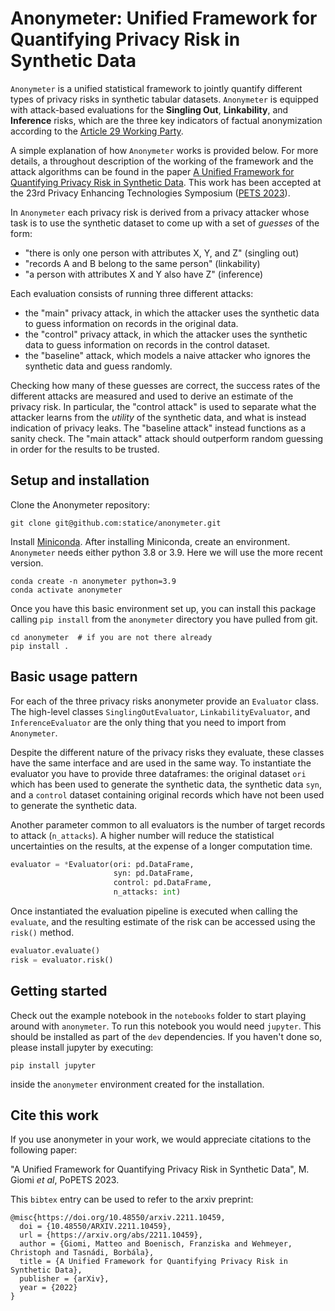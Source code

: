 # Anonymeter: Unified Framework for Quantifying Privacy Risk in Synthetic Data

`Anonymeter` is a unified statistical framework to jointly quantify different
types of privacy risks in synthetic tabular datasets. `Anonymeter` is equipped
with attack-based evaluations for the **Singling Out**, **Linkability**, and
**Inference** risks, which are the three key indicators of factual anonymization
according to the [Article 29 Working Party](https://ec.europa.eu/justice/article-29/documentation/opinion-recommendation/files/2014/wp216_en.pdf).

A simple explanation of how `Anonymeter` works is provided below. For more details, a throughout
description of the working of the framework and the attack algorithms can be found in the paper
[A Unified Framework for Quantifying Privacy Risk in Synthetic Data](https://arxiv.org/abs/2211.10459).
This work has been accepted at the 23rd Privacy Enhancing Technologies Symposium ([PETS 2023](https://petsymposium.org/cfp23.php)).


In `Anonymeter` each privacy risk is derived from a privacy attacker whose task is to use the synthetic dataset to come up with a set of *guesses* of the form:
- "there is only one person with attributes X, Y, and Z" (singling out)
- "records A and B belong to the same person" (linkability)
- "a person with attributes X and Y also have Z" (inference)

Each evaluation consists of running three different attacks:
- the "main" privacy attack, in which the attacker uses the synthetic data to guess information on records in the original data.
- the "control" privacy attack, in which the attacker uses the synthetic data to guess information on records in the control dataset.
- the "baseline" attack, which models a naive attacker who ignores the synthetic data and guess randomly.

Checking how many of these guesses are correct, the success rates of the different attacks are measured and used to derive an estimate of the privacy risk. In particular, the "control attack" is used to separate what the attacker learns from the *utility* of the synthetic data, and what is instead indication of privacy leaks. The "baseline attack" instead functions as a sanity check. The "main attack" attack should outperform random guessing in order for the results to be trusted.


## Setup and installation

Clone the Anonymeter repository:

```shell
git clone git@github.com:statice/anonymeter.git
```

Install  [Miniconda](https://docs.conda.io/projects/conda/en/latest/user-guide/install/index.html).
After installing Miniconda, create an environment. `Anonymeter` needs either python 3.8 or 3.9.
Here we will use the more recent version.

```shell
conda create -n anonymeter python=3.9
conda activate anonymeter
```

Once you have this basic environment set up, you can install this package
calling `pip install` from the `anonymeter` directory you have pulled from git.

```shell
cd anonymeter  # if you are not there already
pip install .
```

## Basic usage pattern

For each of the three privacy risks anonymeter provide an `Evaluator` class. The high-level classes `SinglingOutEvaluator`, `LinkabilityEvaluator`, and `InferenceEvaluator` are the only thing that you need to import from `Anonymeter`.

Despite the different nature of the privacy risks they evaluate, these classes have the same interface and are used in the same way. To instantiate the evaluator you have to provide three dataframes: the original dataset `ori` which has been used to generate the synthetic data, the synthetic data `syn`, and a `control` dataset containing original records which have not been used to generate the synthetic data.

Another parameter common to all evaluators is the number of target records to attack (`n_attacks`). A higher number will reduce the statistical uncertainties on the results, at the expense of a longer computation time.

```python
evaluator = *Evaluator(ori: pd.DataFrame,
                       syn: pd.DataFrame,
                       control: pd.DataFrame,
                       n_attacks: int)
```

Once instantiated the evaluation pipeline is executed when calling the `evaluate`, and the resulting estimate of the risk can be accessed using the `risk()` method.

```python
evaluator.evaluate()
risk = evaluator.risk()
```

## Getting started

Check out the example notebook in the `notebooks` folder to start playing around
with `anonymeter`. To run this notebook you would need `jupyter`. This should
be installed as part of the `dev` dependencies. If you haven't done so, please
install jupyter by executing:

```shell
pip install jupyter
```

inside the `anonymeter` environment created for the installation.

##


## Cite this work

If you use anonymeter in your work, we would appreciate citations to the following paper:

"A Unified Framework for Quantifying Privacy Risk in Synthetic Data", M. Giomi *et al*, PoPETS 2023.

This `bibtex` entry can be used to refer to the arxiv preprint:

```text
@misc{https://doi.org/10.48550/arxiv.2211.10459,
  doi = {10.48550/ARXIV.2211.10459},
  url = {https://arxiv.org/abs/2211.10459},
  author = {Giomi, Matteo and Boenisch, Franziska and Wehmeyer, Christoph and Tasnádi, Borbála},
  title = {A Unified Framework for Quantifying Privacy Risk in Synthetic Data},
  publisher = {arXiv},
  year = {2022}
}
```
